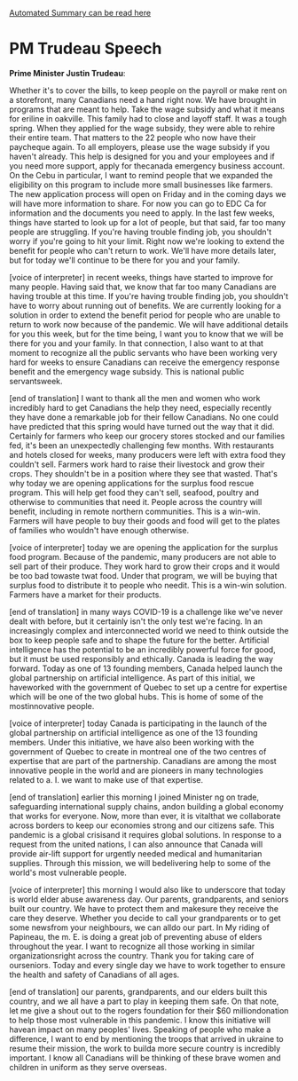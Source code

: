 [Automated Summary can be read here](./trudeau_summary.md)

# PM Trudeau Speech



**Prime Minister Justin Trudeau**:

Whether it's to cover the bills, to keep people on the payroll or make rent on a storefront, many Canadians need a hand right now.
We have brought in programs that are meant to help.
Take the wage subsidy and what it means for eriline in oakville.
This family had to close and layoff staff.
It was a tough spring.
When they applied for the wage subsidy, they were able to rehire their entire team.
That matters to the 22 people who now have their paycheque again.
To all employers, please use the wage subsidy if you haven't already.
This help is designed for you and your employees and if you need more support, apply for thecanada emergency business account.
On the Cebu in particular, I want to remind people that we expanded the eligibility on this program to include more small businesses like farmers.
The new application process will open on Friday and in the coming days we will have more information to share.
For now you can go to EDC Ca for information and the documents you need to apply.
In the last few weeks, things have started to look up for a lot of people, but that said, far too many people are struggling.
If you're having trouble finding job, you shouldn't worry if you're going to hit your limit.
Right now we're looking to extend the benefit for people who can't return to work.
We'll have more details later, but for today we'll continue to be there for you and your family.
 

[voice of interpreter] in recent weeks, things have started to improve for many people.
Having said that, we know that far too many Canadians are having trouble at this time.
If you're having trouble finding job, you shouldn't have to worry about running out of benefits.
We are currently looking for a solution in order to extend the benefit period for people who are unable to return to work now because of the pandemic.
We will have additional details for you this week, but for the time being, I want you to know that we will be there for you and your family.
In that connection, I also want to at that moment to recognize all the public servants who have been working very hard for weeks to ensure Canadians can receive the emergency response benefit and the emergency wage subsidy.
This is national public servantsweek.


[end of translation] I want to thank all the men and women who work incredibly hard to get Canadians the help they need, especially recently they have done a remarkable job for their fellow Canadians.
No one could have predicted that this spring would have turned out the way that it did.
Certainly for farmers who keep our grocery stores stocked and our families fed, it's been an unexpectedly challenging few months.
With restaurants and hotels closed for weeks, many producers were left with extra food they couldn't sell.
Farmers work hard to raise their livestock and grow their crops.
They shouldn't be in a position where they see that wasted.
That's why today we are opening applications for the surplus food rescue program.
This will help get food they can't sell, seafood, poultry and otherwise to communities that need it. People across the country will benefit, including in remote northern communities.
This is a win-win.
Farmers will have people to buy their goods and food will get to the plates of families who wouldn't have enough otherwise.
 

[voice of interpreter] today we are opening the application for the surplus food program.
Because of the pandemic, many producers are not able to sell part of their produce.
They work hard to grow their crops and it would be too bad towaste twat food.
Under that program, we will be buying that surplus food to distribute it to people who needit.
This is a win-win solution.
Farmers have a market for their products.


[end of translation] in many ways COVID-19 is a challenge like we've never dealt with before, but it certainly isn't the only test we're facing.
In an increasingly complex and interconnected world we need to think outside the box to keep people safe and to shape the future for the better.
Artificial intelligence has the potential to be an incredibly powerful force for good, but it must be used responsibly and ethically.
Canada is leading the way forward.
Today as one of 13 founding members, Canada helped launch the global partnership on artificial intelligence.
As part of this initial, we haveworked with the government of Quebec to set up a centre for expertise which will be one of the two global hubs.
This is home of some of the mostinnovative people.
 

[voice of interpreter] today Canada is participating in the launch of the global partnership on artificial intelligence as one of the 13 founding members.
Under this initiative, we have also been working with the government of Quebec to create in montreal one of the two centres of expertise that are part of the partnership.
Canadians are among the most innovative people in the world and are pioneers in many technologies related to a. I. we want to make use of that expertise.


[end of translation] earlier this morning I joined Minister ng on trade, safeguarding international supply chains, andon building a global economy that works for everyone.
Now, more than ever, it is vitalthat we collaborate across borders to keep our economies strong and our citizens safe.
This pandemic is a global crisisand it requires global solutions.
In response to a request from the united nations, I can also announce that Canada will provide air-lift support for urgently needed medical and humanitarian supplies.
Through this mission, we will bedelivering help to some of the world's most vulnerable people.
 

[voice of interpreter] this morning I would also like to underscore that today is world elder abuse awareness day.
Our parents, grandparents, and seniors built our country.
We have to protect them and makesure they receive the care they deserve.
Whether you decide to call your grandparents or to get some newsfrom your neighbours, we can alldo our part.
In My riding of Papineau, the m. E. is doing a great job of preventing abuse of elders throughout the year.
I want to recognize all those working in similar organizationsright across the country.
Thank you for taking care of ourseniors.
Today and every single day we have to work together to ensure the health and safety of Canadians of all ages.


[end of translation] our parents, grandparents, and our elders built this country, and we all have a part to play in keeping them safe.
On that note, let me give a shout out to the rogers foundation for their $60 milliondonation to help those most vulnerable in this pandemic.
I know this initiative will havean impact on many peoples' lives.
Speaking of people who make a difference, I want to end by mentioning the troops that arrived in ukraine to resume their mission, the work to builda more secure country is incredibly important.
I know all Canadians will be thinking of these brave women and children in uniform as they serve overseas.
